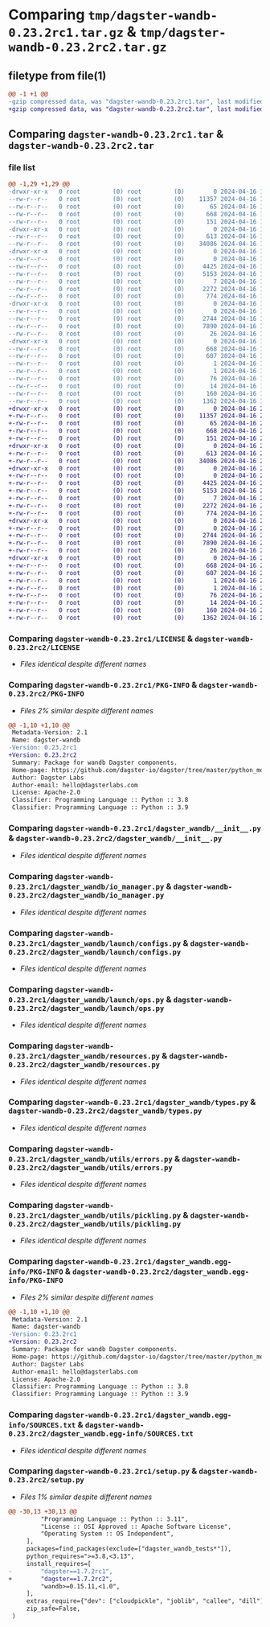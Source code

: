 # Comparing `tmp/dagster-wandb-0.23.2rc1.tar.gz` & `tmp/dagster-wandb-0.23.2rc2.tar.gz`

## filetype from file(1)

```diff
@@ -1 +1 @@
-gzip compressed data, was "dagster-wandb-0.23.2rc1.tar", last modified: Tue Apr 16 17:56:52 2024, max compression
+gzip compressed data, was "dagster-wandb-0.23.2rc2.tar", last modified: Tue Apr 16 20:35:56 2024, max compression
```

## Comparing `dagster-wandb-0.23.2rc1.tar` & `dagster-wandb-0.23.2rc2.tar`

### file list

```diff
@@ -1,29 +1,29 @@
-drwxr-xr-x   0 root         (0) root         (0)        0 2024-04-16 17:56:52.327871 dagster-wandb-0.23.2rc1/
--rw-r--r--   0 root         (0) root         (0)    11357 2024-04-16 17:50:34.000000 dagster-wandb-0.23.2rc1/LICENSE
--rw-r--r--   0 root         (0) root         (0)       65 2024-04-16 17:50:34.000000 dagster-wandb-0.23.2rc1/MANIFEST.in
--rw-r--r--   0 root         (0) root         (0)      668 2024-04-16 17:56:52.327871 dagster-wandb-0.23.2rc1/PKG-INFO
--rw-r--r--   0 root         (0) root         (0)      151 2024-04-16 17:50:34.000000 dagster-wandb-0.23.2rc1/README.md
-drwxr-xr-x   0 root         (0) root         (0)        0 2024-04-16 17:56:52.323871 dagster-wandb-0.23.2rc1/dagster_wandb/
--rw-r--r--   0 root         (0) root         (0)      613 2024-04-16 17:50:34.000000 dagster-wandb-0.23.2rc1/dagster_wandb/__init__.py
--rw-r--r--   0 root         (0) root         (0)    34086 2024-04-16 17:50:34.000000 dagster-wandb-0.23.2rc1/dagster_wandb/io_manager.py
-drwxr-xr-x   0 root         (0) root         (0)        0 2024-04-16 17:56:52.323871 dagster-wandb-0.23.2rc1/dagster_wandb/launch/
--rw-r--r--   0 root         (0) root         (0)        0 2024-04-16 17:50:34.000000 dagster-wandb-0.23.2rc1/dagster_wandb/launch/__init__.py
--rw-r--r--   0 root         (0) root         (0)     4425 2024-04-16 17:50:34.000000 dagster-wandb-0.23.2rc1/dagster_wandb/launch/configs.py
--rw-r--r--   0 root         (0) root         (0)     5153 2024-04-16 17:50:34.000000 dagster-wandb-0.23.2rc1/dagster_wandb/launch/ops.py
--rw-r--r--   0 root         (0) root         (0)        7 2024-04-16 17:50:34.000000 dagster-wandb-0.23.2rc1/dagster_wandb/py.typed
--rw-r--r--   0 root         (0) root         (0)     2272 2024-04-16 17:50:34.000000 dagster-wandb-0.23.2rc1/dagster_wandb/resources.py
--rw-r--r--   0 root         (0) root         (0)      774 2024-04-16 17:50:34.000000 dagster-wandb-0.23.2rc1/dagster_wandb/types.py
-drwxr-xr-x   0 root         (0) root         (0)        0 2024-04-16 17:56:52.327871 dagster-wandb-0.23.2rc1/dagster_wandb/utils/
--rw-r--r--   0 root         (0) root         (0)        0 2024-04-16 17:50:34.000000 dagster-wandb-0.23.2rc1/dagster_wandb/utils/__init__.py
--rw-r--r--   0 root         (0) root         (0)     2744 2024-04-16 17:50:34.000000 dagster-wandb-0.23.2rc1/dagster_wandb/utils/errors.py
--rw-r--r--   0 root         (0) root         (0)     7890 2024-04-16 17:50:34.000000 dagster-wandb-0.23.2rc1/dagster_wandb/utils/pickling.py
--rw-r--r--   0 root         (0) root         (0)       26 2024-04-16 17:50:34.000000 dagster-wandb-0.23.2rc1/dagster_wandb/version.py
-drwxr-xr-x   0 root         (0) root         (0)        0 2024-04-16 17:56:52.323871 dagster-wandb-0.23.2rc1/dagster_wandb.egg-info/
--rw-r--r--   0 root         (0) root         (0)      668 2024-04-16 17:56:52.000000 dagster-wandb-0.23.2rc1/dagster_wandb.egg-info/PKG-INFO
--rw-r--r--   0 root         (0) root         (0)      607 2024-04-16 17:56:52.000000 dagster-wandb-0.23.2rc1/dagster_wandb.egg-info/SOURCES.txt
--rw-r--r--   0 root         (0) root         (0)        1 2024-04-16 17:56:52.000000 dagster-wandb-0.23.2rc1/dagster_wandb.egg-info/dependency_links.txt
--rw-r--r--   0 root         (0) root         (0)        1 2024-04-16 17:56:52.000000 dagster-wandb-0.23.2rc1/dagster_wandb.egg-info/not-zip-safe
--rw-r--r--   0 root         (0) root         (0)       76 2024-04-16 17:56:52.000000 dagster-wandb-0.23.2rc1/dagster_wandb.egg-info/requires.txt
--rw-r--r--   0 root         (0) root         (0)       14 2024-04-16 17:56:52.000000 dagster-wandb-0.23.2rc1/dagster_wandb.egg-info/top_level.txt
--rw-r--r--   0 root         (0) root         (0)      160 2024-04-16 17:56:52.327871 dagster-wandb-0.23.2rc1/setup.cfg
--rw-r--r--   0 root         (0) root         (0)     1362 2024-04-16 17:50:34.000000 dagster-wandb-0.23.2rc1/setup.py
+drwxr-xr-x   0 root         (0) root         (0)        0 2024-04-16 20:35:56.384023 dagster-wandb-0.23.2rc2/
+-rw-r--r--   0 root         (0) root         (0)    11357 2024-04-16 20:26:55.000000 dagster-wandb-0.23.2rc2/LICENSE
+-rw-r--r--   0 root         (0) root         (0)       65 2024-04-16 20:26:55.000000 dagster-wandb-0.23.2rc2/MANIFEST.in
+-rw-r--r--   0 root         (0) root         (0)      668 2024-04-16 20:35:56.384023 dagster-wandb-0.23.2rc2/PKG-INFO
+-rw-r--r--   0 root         (0) root         (0)      151 2024-04-16 20:26:55.000000 dagster-wandb-0.23.2rc2/README.md
+drwxr-xr-x   0 root         (0) root         (0)        0 2024-04-16 20:35:56.380023 dagster-wandb-0.23.2rc2/dagster_wandb/
+-rw-r--r--   0 root         (0) root         (0)      613 2024-04-16 20:26:55.000000 dagster-wandb-0.23.2rc2/dagster_wandb/__init__.py
+-rw-r--r--   0 root         (0) root         (0)    34086 2024-04-16 20:26:55.000000 dagster-wandb-0.23.2rc2/dagster_wandb/io_manager.py
+drwxr-xr-x   0 root         (0) root         (0)        0 2024-04-16 20:35:56.380023 dagster-wandb-0.23.2rc2/dagster_wandb/launch/
+-rw-r--r--   0 root         (0) root         (0)        0 2024-04-16 20:26:55.000000 dagster-wandb-0.23.2rc2/dagster_wandb/launch/__init__.py
+-rw-r--r--   0 root         (0) root         (0)     4425 2024-04-16 20:26:55.000000 dagster-wandb-0.23.2rc2/dagster_wandb/launch/configs.py
+-rw-r--r--   0 root         (0) root         (0)     5153 2024-04-16 20:26:55.000000 dagster-wandb-0.23.2rc2/dagster_wandb/launch/ops.py
+-rw-r--r--   0 root         (0) root         (0)        7 2024-04-16 20:26:55.000000 dagster-wandb-0.23.2rc2/dagster_wandb/py.typed
+-rw-r--r--   0 root         (0) root         (0)     2272 2024-04-16 20:26:55.000000 dagster-wandb-0.23.2rc2/dagster_wandb/resources.py
+-rw-r--r--   0 root         (0) root         (0)      774 2024-04-16 20:26:55.000000 dagster-wandb-0.23.2rc2/dagster_wandb/types.py
+drwxr-xr-x   0 root         (0) root         (0)        0 2024-04-16 20:35:56.384023 dagster-wandb-0.23.2rc2/dagster_wandb/utils/
+-rw-r--r--   0 root         (0) root         (0)        0 2024-04-16 20:26:55.000000 dagster-wandb-0.23.2rc2/dagster_wandb/utils/__init__.py
+-rw-r--r--   0 root         (0) root         (0)     2744 2024-04-16 20:26:55.000000 dagster-wandb-0.23.2rc2/dagster_wandb/utils/errors.py
+-rw-r--r--   0 root         (0) root         (0)     7890 2024-04-16 20:26:55.000000 dagster-wandb-0.23.2rc2/dagster_wandb/utils/pickling.py
+-rw-r--r--   0 root         (0) root         (0)       26 2024-04-16 20:26:55.000000 dagster-wandb-0.23.2rc2/dagster_wandb/version.py
+drwxr-xr-x   0 root         (0) root         (0)        0 2024-04-16 20:35:56.380023 dagster-wandb-0.23.2rc2/dagster_wandb.egg-info/
+-rw-r--r--   0 root         (0) root         (0)      668 2024-04-16 20:35:56.000000 dagster-wandb-0.23.2rc2/dagster_wandb.egg-info/PKG-INFO
+-rw-r--r--   0 root         (0) root         (0)      607 2024-04-16 20:35:56.000000 dagster-wandb-0.23.2rc2/dagster_wandb.egg-info/SOURCES.txt
+-rw-r--r--   0 root         (0) root         (0)        1 2024-04-16 20:35:56.000000 dagster-wandb-0.23.2rc2/dagster_wandb.egg-info/dependency_links.txt
+-rw-r--r--   0 root         (0) root         (0)        1 2024-04-16 20:35:56.000000 dagster-wandb-0.23.2rc2/dagster_wandb.egg-info/not-zip-safe
+-rw-r--r--   0 root         (0) root         (0)       76 2024-04-16 20:35:56.000000 dagster-wandb-0.23.2rc2/dagster_wandb.egg-info/requires.txt
+-rw-r--r--   0 root         (0) root         (0)       14 2024-04-16 20:35:56.000000 dagster-wandb-0.23.2rc2/dagster_wandb.egg-info/top_level.txt
+-rw-r--r--   0 root         (0) root         (0)      160 2024-04-16 20:35:56.384023 dagster-wandb-0.23.2rc2/setup.cfg
+-rw-r--r--   0 root         (0) root         (0)     1362 2024-04-16 20:26:55.000000 dagster-wandb-0.23.2rc2/setup.py
```

### Comparing `dagster-wandb-0.23.2rc1/LICENSE` & `dagster-wandb-0.23.2rc2/LICENSE`

 * *Files identical despite different names*

### Comparing `dagster-wandb-0.23.2rc1/PKG-INFO` & `dagster-wandb-0.23.2rc2/PKG-INFO`

 * *Files 2% similar despite different names*

```diff
@@ -1,10 +1,10 @@
 Metadata-Version: 2.1
 Name: dagster-wandb
-Version: 0.23.2rc1
+Version: 0.23.2rc2
 Summary: Package for wandb Dagster components.
 Home-page: https://github.com/dagster-io/dagster/tree/master/python_modules/libraries/dagster-wandb
 Author: Dagster Labs
 Author-email: hello@dagsterlabs.com
 License: Apache-2.0
 Classifier: Programming Language :: Python :: 3.8
 Classifier: Programming Language :: Python :: 3.9
```

### Comparing `dagster-wandb-0.23.2rc1/dagster_wandb/__init__.py` & `dagster-wandb-0.23.2rc2/dagster_wandb/__init__.py`

 * *Files identical despite different names*

### Comparing `dagster-wandb-0.23.2rc1/dagster_wandb/io_manager.py` & `dagster-wandb-0.23.2rc2/dagster_wandb/io_manager.py`

 * *Files identical despite different names*

### Comparing `dagster-wandb-0.23.2rc1/dagster_wandb/launch/configs.py` & `dagster-wandb-0.23.2rc2/dagster_wandb/launch/configs.py`

 * *Files identical despite different names*

### Comparing `dagster-wandb-0.23.2rc1/dagster_wandb/launch/ops.py` & `dagster-wandb-0.23.2rc2/dagster_wandb/launch/ops.py`

 * *Files identical despite different names*

### Comparing `dagster-wandb-0.23.2rc1/dagster_wandb/resources.py` & `dagster-wandb-0.23.2rc2/dagster_wandb/resources.py`

 * *Files identical despite different names*

### Comparing `dagster-wandb-0.23.2rc1/dagster_wandb/types.py` & `dagster-wandb-0.23.2rc2/dagster_wandb/types.py`

 * *Files identical despite different names*

### Comparing `dagster-wandb-0.23.2rc1/dagster_wandb/utils/errors.py` & `dagster-wandb-0.23.2rc2/dagster_wandb/utils/errors.py`

 * *Files identical despite different names*

### Comparing `dagster-wandb-0.23.2rc1/dagster_wandb/utils/pickling.py` & `dagster-wandb-0.23.2rc2/dagster_wandb/utils/pickling.py`

 * *Files identical despite different names*

### Comparing `dagster-wandb-0.23.2rc1/dagster_wandb.egg-info/PKG-INFO` & `dagster-wandb-0.23.2rc2/dagster_wandb.egg-info/PKG-INFO`

 * *Files 2% similar despite different names*

```diff
@@ -1,10 +1,10 @@
 Metadata-Version: 2.1
 Name: dagster-wandb
-Version: 0.23.2rc1
+Version: 0.23.2rc2
 Summary: Package for wandb Dagster components.
 Home-page: https://github.com/dagster-io/dagster/tree/master/python_modules/libraries/dagster-wandb
 Author: Dagster Labs
 Author-email: hello@dagsterlabs.com
 License: Apache-2.0
 Classifier: Programming Language :: Python :: 3.8
 Classifier: Programming Language :: Python :: 3.9
```

### Comparing `dagster-wandb-0.23.2rc1/dagster_wandb.egg-info/SOURCES.txt` & `dagster-wandb-0.23.2rc2/dagster_wandb.egg-info/SOURCES.txt`

 * *Files identical despite different names*

### Comparing `dagster-wandb-0.23.2rc1/setup.py` & `dagster-wandb-0.23.2rc2/setup.py`

 * *Files 1% similar despite different names*

```diff
@@ -30,13 +30,13 @@
         "Programming Language :: Python :: 3.11",
         "License :: OSI Approved :: Apache Software License",
         "Operating System :: OS Independent",
     ],
     packages=find_packages(exclude=["dagster_wandb_tests*"]),
     python_requires=">=3.8,<3.13",
     install_requires=[
-        "dagster==1.7.2rc1",
+        "dagster==1.7.2rc2",
         "wandb>=0.15.11,<1.0",
     ],
     extras_require={"dev": ["cloudpickle", "joblib", "callee", "dill"]},
     zip_safe=False,
 )
```

